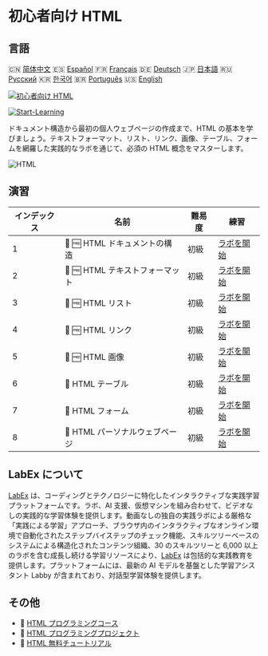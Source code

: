 # 初心者向け HTML

## 言語

🇨🇳 [简体中文](README_zh.md) 🇪🇸 [Español](README_es.md) 🇫🇷 [Français](README_fr.md) 🇩🇪 [Deutsch](README_de.md) 🇯🇵 [日本語](README_ja.md) 🇷🇺 [Русский](README_ru.md) 🇰🇷 [한국어](README_ko.md) 🇧🇷 [Português](README_pt.md) 🇺🇸 [English](README.md) 

[![初心者向け HTML](https://cover-creator.labex.io/html-for-beginners.png?lang=ja)](https://labex.io/ja/courses/html-for-beginners)

[![Start-Learning](https://img.shields.io/badge/Start-Learning-whitesmoke?style=for-the-badge)](https://labex.io/ja/courses/html-for-beginners)

ドキュメント構造から最初の個人ウェブページの作成まで、HTML の基本を学びましょう。テキストフォーマット、リスト、リンク、画像、テーブル、フォームを網羅した実践的なラボを通じて、必須の HTML 概念をマスターします。

![HTML](https://img.shields.io/badge/HTML-whitesmoke?style=for-the-badge&logo=html)


## 演習

|   インデックス | 名前                            | 難易度   | 練習                                                                                                                            |
|----------------|---------------------------------|----------|---------------------------------------------------------------------------------------------------------------------------------|
|              1 | 🧩 🆓 HTML ドキュメントの構造   | 初級     | <a target='_blank' href='https://labex.io/ja/labs/html-html-document-structure-597898?course=html-for-beginners'>ラボを開始</a> |
|              2 | 🧩 🆓 HTML テキストフォーマット | 初級     | <a target='_blank' href='https://labex.io/ja/labs/html-html-text-formatting-597904?course=html-for-beginners'>ラボを開始</a>    |
|              3 | 🧩 🆓 HTML リスト               | 初級     | <a target='_blank' href='https://labex.io/ja/labs/html-html-lists-597902?course=html-for-beginners'>ラボを開始</a>              |
|              4 | 🧩 🆓 HTML リンク               | 初級     | <a target='_blank' href='https://labex.io/ja/labs/html-html-links-597901?course=html-for-beginners'>ラボを開始</a>              |
|              5 | 🧩 🆓 HTML 画像                 | 初級     | <a target='_blank' href='https://labex.io/ja/labs/html-html-images-597900?course=html-for-beginners'>ラボを開始</a>             |
|              6 | 🧩  HTML テーブル               | 初級     | <a target='_blank' href='https://labex.io/ja/labs/html-html-tables-597903?course=html-for-beginners'>ラボを開始</a>             |
|              7 | 🧩  HTML フォーム               | 初級     | <a target='_blank' href='https://labex.io/ja/labs/html-html-forms-597899?course=html-for-beginners'>ラボを開始</a>              |
|              8 | 🧩  HTML パーソナルウェブページ | 初級     | <a target='_blank' href='https://labex.io/ja/labs/html-html-personal-webpage-597905?course=html-for-beginners'>ラボを開始</a>   |

## LabEx について

[LabEx](https://labex.io) は、コーディングとテクノロジーに特化したインタラクティブな実践学習プラットフォームです。ラボ、AI 支援、仮想マシンを組み合わせて、ビデオなしの実践的な学習体験を提供します。動画なしの独自の実践ラボによる厳格な「実践による学習」アプローチ、ブラウザ内のインタラクティブなオンライン環境で自動化されたステップバイステップのチェック機能、スキルツリーベースのシステムによる構造化されたコンテンツ組織、30 のスキルツリーと 6,000 以上のラボを含む成長し続ける学習リソースにより、[LabEx](https://labex.io) は包括的な実践教育を提供します。プラットフォームには、最新の AI モデルを基盤とした学習アシスタント Labby が含まれており、対話型学習体験を提供します。

## その他

- 🔗 [HTML プログラミングコース](https://github.com/labex-labs/awesome-programming-courses)
- 🔗 [HTML プログラミングプロジェクト](https://github.com/labex-labs/awesome-programming-projects)
- 🔗 [HTML 無料チュートリアル](https://github.com/labex-labs/html-free-tutorials)

